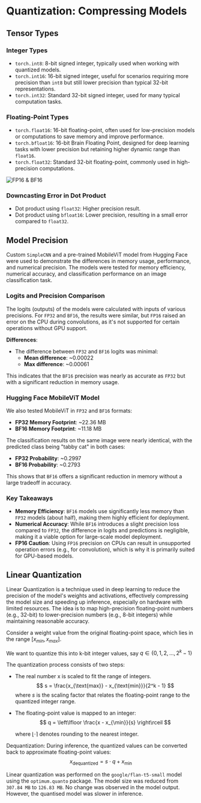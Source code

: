 # Quantization: Compressing Models

## Tensor Types

### Integer Types

- `torch.int8`: 8-bit signed integer, typically used when working with quantized models. 
- `torch.int16`: 16-bit signed integer, useful for scenarios requiring more precision than `int8` but still lower precision than typical 32-bit representations.
- `torch.int32`: Standard 32-bit signed integer, used for many typical computation tasks.

### Floating-Point Types

- `torch.float16`: 16-bit floating-point, often used for low-precision models or computations to save memory and improve performance.
- `torch.bfloat16`: 16-bit Brain Floating Point, designed for deep learning tasks with lower precision but retaining higher dynamic range than `float16`.
- `torch.float32`: Standard 32-bit floating-point, commonly used in high-precision computations.

![FP16 & BF16](https://images.contentstack.io/v3/assets/blt71da4c740e00faaa/blt40c8ab571893763a/65f370cc0c744dfa367c0793/EXX-blog-fp64-fp32-fp-16-5_(3).jpg?format=webp)

### Downcasting Error in Dot Product

- Dot product using `float32`: Higher precision result.
- Dot product using `bfloat16`: Lower precision, resulting in a small error compared to `float32`.

## Model Precision

Custom `SimpleCNN` and a pre-trained MobileViT model from Hugging Face were used to demonstrate the differences in memory usage, performance, and numerical precision. The models were tested for memory efficiency, numerical accuracy, and classification performance on an image classification task.

### Logits and Precision Comparison

The logits (outputs) of the models were calculated with inputs of various precisions. For `FP32` and `BF16`, the results were similar, but `FP16` raised an error on the CPU during convolutions, as it's not supported for certain operations without GPU support. 

**Differences**:
- The difference between `FP32` and `BF16` logits was minimal:
  - **Mean difference**: ~0.00022
  - **Max difference**: ~0.00061

This indicates that the `BF16` precision was nearly as accurate as `FP32` but with a significant reduction in memory usage.

### Hugging Face MobileViT Model

We also tested MobileViT in `FP32` and `BF16` formats:
- **FP32 Memory Footprint**: ~22.36 MB
- **BF16 Memory Footprint**: ~11.18 MB

The classification results on the same image were nearly identical, with the predicted class being "tabby cat" in both cases:
- **FP32 Probability**: ~0.2997
- **BF16 Probability**: ~0.2793

This shows that `BF16` offers a significant reduction in memory without a large tradeoff in accuracy.

### Key Takeaways

- **Memory Efficiency**: `BF16` models use significantly less memory than `FP32` models (about half), making them highly efficient for deployment.
- **Numerical Accuracy**: While `BF16` introduces a slight precision loss compared to `FP32`, the difference in logits and predictions is negligible, making it a viable option for large-scale model deployment.
- **FP16 Caution**: Using `FP16` precision on CPUs can result in unsupported operation errors (e.g., for convolution), which is why it is primarily suited for GPU-based models.

## Linear Quantization

Linear Quantization is a technique used in deep learning to reduce the precision of the model's weights and activations, effectively compressing the model size and speeding up inference, especially on hardware with limited resources. The idea is to map high-precision floating-point numbers (e.g., 32-bit) to lower-precision numbers (e.g., 8-bit integers) while maintaining reasonable accuracy.

Consider a weight value from the original floating-point space, which lies in the range $[x_{min}, x_{max}]$.

We want to quantize this into k-bit integer values, say $q \in{\{0, 1, 2, ..., 2^k - 1\}}$

The quantization process consists of two steps:
- The real number x is scaled to fit the range of integers.
  $$
  s = \frac{x_{\text{max}} - x_{\text{min}}}{2^k - 1}
  $$
  where $s$ is the scaling factor that relates the floating-point range to the quantized integer range.

- The floating-point value is mapped to an integer:
  $$
  q = \left\lfloor \frac{x - x_{\min}}{s} \right\rceil
  $$

  where $\left\lfloor \cdot \right\rceil$ denotes rounding to the nearest integer.

Dequantization: During inference, the quantized values can be converted back to approximate floating-point values:
$$
x_{\text{dequantized}} = s \cdot q + x_{\min}
$$

Linear quantization was performed on the `google/flan-t5-small` model using the `optimum.quanto` package. The model size was reduced from `307.84 MB` to `126.83 MB`. No change was observed in the model output. However, the quantised model was slower in inference.